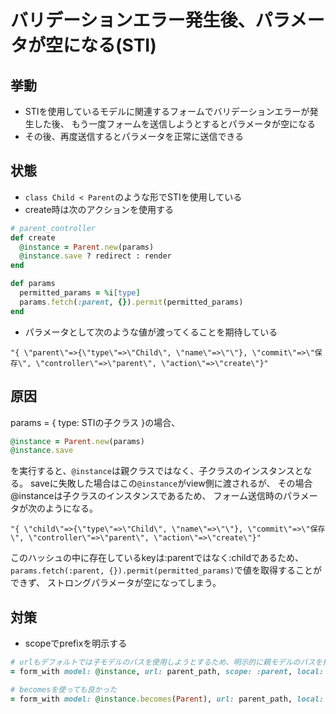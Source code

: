 # バリデーションエラー発生後、パラメータが空になる(STI)
## 挙動
- STIを使用しているモデルに関連するフォームでバリデーションエラーが発生した後、
もう一度フォームを送信しようとするとパラメータが空になる
- その後、再度送信するとパラメータを正常に送信できる

## 状態
- `class Child < Parent`のような形でSTIを使用している
- create時は次のアクションを使用する

```ruby
# parent_controller
def create
  @instance = Parent.new(params)
  @instance.save ? redirect : render
end

def params
  permitted_params = %i[type]
  params.fetch(:parent, {}).permit(permitted_params)
end
```
- パラメータとして次のような値が渡ってくることを期待している
```console
"{ \"parent\"=>{\"type\"=>\"Child\", \"name\"=>\"\"}, \"commit\"=>\"保存\", \"controller\"=>\"parent\", \"action\"=>\"create\"}"
```

## 原因
params = { type: STIの子クラス }の場合、

```ruby
@instance = Parent.new(params)
@instance.save
```

を実行すると、`@instance`は親クラスではなく、子クラスのインスタンスとなる。
saveに失敗した場合はこの`@instance`がview側に渡されるが、
その場合@instanceは子クラスのインスタンスであるため、
フォーム送信時のパラメータが次のようになる。

```console
"{ \"child\"=>{\"type\"=>\"Child\", \"name\"=>\"\"}, \"commit\"=>\"保存\", \"controller\"=>\"parent\", \"action\"=>\"create\"}"
```

このハッシュの中に存在しているkeyは:parentではなく:childであるため、
`params.fetch(:parent, {}).permit(permitted_params)`で値を取得することができず、
ストロングパラメータが空になってしまう。

## 対策
- scopeでprefixを明示する

```ruby
# urlもデフォルトでは子モデルのパスを使用しようとするため、明示的に親モデルのパスを指定する必要がある
= form_with model: @instance, url: parent_path, scope: :parent, local: true do |f|
```

```ruby
# becomesを使っても良かった
= form_with model: @instance.becomes(Parent), url: parent_path, local: true do |f|
```
